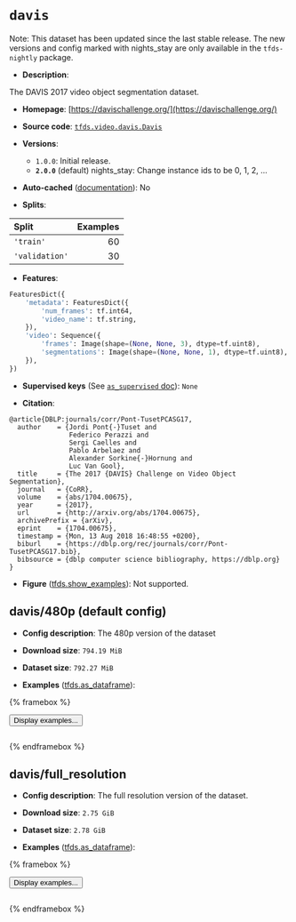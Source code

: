 <div itemscope itemtype="http://schema.org/Dataset">
  <div itemscope itemprop="includedInDataCatalog" itemtype="http://schema.org/DataCatalog">
    <meta itemprop="name" content="TensorFlow Datasets" />
  </div>
  <meta itemprop="name" content="davis" />
  <meta itemprop="description" content="The DAVIS 2017 video object segmentation dataset.&#10;&#10;To use this dataset:&#10;&#10;```python&#10;import tensorflow_datasets as tfds&#10;&#10;ds = tfds.load(&#x27;davis&#x27;, split=&#x27;train&#x27;)&#10;for ex in ds.take(4):&#10;  print(ex)&#10;```&#10;&#10;See [the guide](https://www.tensorflow.org/datasets/overview) for more&#10;informations on [tensorflow_datasets](https://www.tensorflow.org/datasets).&#10;&#10;" />
  <meta itemprop="url" content="https://www.tensorflow.org/datasets/catalog/davis" />
  <meta itemprop="sameAs" content="https://davischallenge.org/" />
  <meta itemprop="citation" content="@article{DBLP:journals/corr/Pont-TusetPCASG17,&#10;  author    = {Jordi Pont{-}Tuset and&#10;               Federico Perazzi and&#10;               Sergi Caelles and&#10;               Pablo Arbelaez and&#10;               Alexander Sorkine{-}Hornung and&#10;               Luc Van Gool},&#10;  title     = {The 2017 {DAVIS} Challenge on Video Object Segmentation},&#10;  journal   = {CoRR},&#10;  volume    = {abs/1704.00675},&#10;  year      = {2017},&#10;  url       = {http://arxiv.org/abs/1704.00675},&#10;  archivePrefix = {arXiv},&#10;  eprint    = {1704.00675},&#10;  timestamp = {Mon, 13 Aug 2018 16:48:55 +0200},&#10;  biburl    = {https://dblp.org/rec/journals/corr/Pont-TusetPCASG17.bib},&#10;  bibsource = {dblp computer science bibliography, https://dblp.org}&#10;}" />
</div>

# `davis`

Note: This dataset has been updated since the last stable release. The new
versions and config marked with
<span class="material-icons" title="Available only in the tfds-nightly package">nights_stay</span>
are only available in the `tfds-nightly` package.

*   **Description**:

The DAVIS 2017 video object segmentation dataset.

*   **Homepage**: [https://davischallenge.org/](https://davischallenge.org/)

*   **Source code**:
    [`tfds.video.davis.Davis`](https://github.com/tensorflow/datasets/tree/master/tensorflow_datasets/video/davis/davis.py)

*   **Versions**:

    *   `1.0.0`: Initial release.
    *   **`2.0.0`** (default)
        <span class="material-icons" title="Available only in the tfds-nightly package">nights_stay</span>:
        Change instance ids to be 0, 1, 2, ...

*   **Auto-cached**
    ([documentation](https://www.tensorflow.org/datasets/performances#auto-caching)):
    No

*   **Splits**:

Split          | Examples
:------------- | -------:
`'train'`      | 60
`'validation'` | 30

*   **Features**:

```python
FeaturesDict({
    'metadata': FeaturesDict({
        'num_frames': tf.int64,
        'video_name': tf.string,
    }),
    'video': Sequence({
        'frames': Image(shape=(None, None, 3), dtype=tf.uint8),
        'segmentations': Image(shape=(None, None, 1), dtype=tf.uint8),
    }),
})
```

*   **Supervised keys** (See
    [`as_supervised` doc](https://www.tensorflow.org/datasets/api_docs/python/tfds/load#args)):
    `None`

*   **Citation**:

```
@article{DBLP:journals/corr/Pont-TusetPCASG17,
  author    = {Jordi Pont{-}Tuset and
               Federico Perazzi and
               Sergi Caelles and
               Pablo Arbelaez and
               Alexander Sorkine{-}Hornung and
               Luc Van Gool},
  title     = {The 2017 {DAVIS} Challenge on Video Object Segmentation},
  journal   = {CoRR},
  volume    = {abs/1704.00675},
  year      = {2017},
  url       = {http://arxiv.org/abs/1704.00675},
  archivePrefix = {arXiv},
  eprint    = {1704.00675},
  timestamp = {Mon, 13 Aug 2018 16:48:55 +0200},
  biburl    = {https://dblp.org/rec/journals/corr/Pont-TusetPCASG17.bib},
  bibsource = {dblp computer science bibliography, https://dblp.org}
}
```

*   **Figure**
    ([tfds.show_examples](https://www.tensorflow.org/datasets/api_docs/python/tfds/visualization/show_examples)):
    Not supported.

## davis/480p (default config)

*   **Config description**: The 480p version of the dataset

*   **Download size**: `794.19 MiB`

*   **Dataset size**: `792.27 MiB`

*   **Examples**
    ([tfds.as_dataframe](https://www.tensorflow.org/datasets/api_docs/python/tfds/as_dataframe)):

<!-- mdformat off(HTML should not be auto-formatted) -->

{% framebox %}

<button id="displaydataframe">Display examples...</button>
<div id="dataframecontent" style="overflow-x:scroll"></div>
<script src="https://www.gstatic.com/external_hosted/jquery2.min.js"></script>
<script>
var url = "https://storage.googleapis.com/tfds-data/visualization/dataframe/davis-480p-2.0.0.html";
$(document).ready(() => {
  $("#displaydataframe").click((event) => {
    // Disable the button after clicking (dataframe loaded only once).
    $("#displaydataframe").prop("disabled", true);

    // Pre-fetch and display the content
    $.get(url, (data) => {
      $("#dataframecontent").html(data);
    }).fail(() => {
      $("#dataframecontent").html(
        'Error loading examples. If the error persist, please open '
        + 'a new issue.'
      );
    });
  });
});
</script>

{% endframebox %}

<!-- mdformat on -->

## davis/full_resolution

*   **Config description**: The full resolution version of the dataset.

*   **Download size**: `2.75 GiB`

*   **Dataset size**: `2.78 GiB`

*   **Examples**
    ([tfds.as_dataframe](https://www.tensorflow.org/datasets/api_docs/python/tfds/as_dataframe)):

<!-- mdformat off(HTML should not be auto-formatted) -->

{% framebox %}

<button id="displaydataframe">Display examples...</button>
<div id="dataframecontent" style="overflow-x:scroll"></div>
<script src="https://www.gstatic.com/external_hosted/jquery2.min.js"></script>
<script>
var url = "https://storage.googleapis.com/tfds-data/visualization/dataframe/davis-full_resolution-2.0.0.html";
$(document).ready(() => {
  $("#displaydataframe").click((event) => {
    // Disable the button after clicking (dataframe loaded only once).
    $("#displaydataframe").prop("disabled", true);

    // Pre-fetch and display the content
    $.get(url, (data) => {
      $("#dataframecontent").html(data);
    }).fail(() => {
      $("#dataframecontent").html(
        'Error loading examples. If the error persist, please open '
        + 'a new issue.'
      );
    });
  });
});
</script>

{% endframebox %}

<!-- mdformat on -->